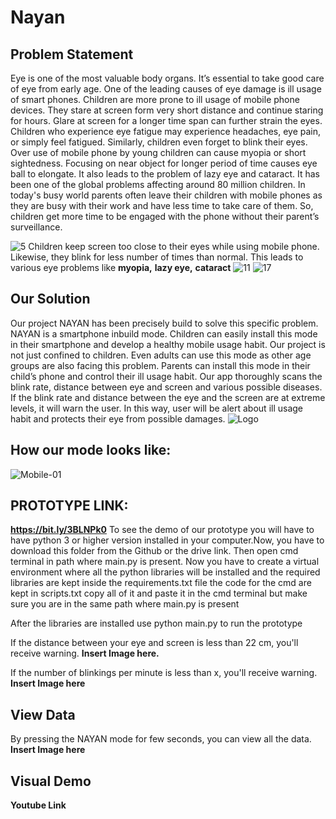 # Nayan
## Problem Statement
Eye is one of the most valuable body organs. It’s essential to take good care of eye from early age. One of the leading causes of eye damage is ill usage of smart phones. Children are more prone to ill usage of mobile phone devices. They stare at screen form very short distance and continue staring for hours. Glare at screen for a longer time span can further strain the eyes. Children who experience eye fatigue may experience headaches, eye pain, or simply feel fatigued. Similarly, children even forget to blink their eyes. Over use of mobile phone by young children can cause myopia or short sightedness. Focusing on near object for longer period of time causes eye ball to elongate. It also leads to the problem of lazy eye and cataract. It has been one of the global problems affecting around 80 million children. In today's busy world parents often leave their children with mobile phones as they are busy with their work and have less time to take care of them. So, children get more time to be engaged with the phone without their parent’s surveillance.

![5](https://user-images.githubusercontent.com/70265297/183246344-9bf8a615-4094-40b8-a070-de13f539b27e.jpg)
Children keep screen too close to their eyes while using mobile phone. Likewise, they blink for less number of times than normal. This leads to various eye problems like **myopia,** **lazy eye,** **cataract**
![11](https://user-images.githubusercontent.com/70265297/183246350-203ae64b-b017-489a-bd2a-ae07a9d6d294.jpg)
![17](https://user-images.githubusercontent.com/70265297/183246351-4f6b05bf-5171-476e-95c3-4a7028f3a262.JPG)


## Our Solution
Our project NAYAN has been precisely build to solve this specific problem. NAYAN is a smartphone inbuild mode. Children can easily install this mode in their smartphone and develop a healthy mobile usage habit. Our project is not just confined to children. Even adults can use this mode as other age groups are also facing this problem. Parents can install this mode in their child’s phone and control their ill usage habit. Our app thoroughly scans the blink rate, distance between eye and screen and various possible diseases. If the blink rate and distance between the eye and the screen are at extreme levels, it will warn the user. In this way, user will be alert about ill usage habit and protects their eye from possible damages.
![Logo](https://user-images.githubusercontent.com/70265297/183246383-41476cdd-5b1a-45df-88e3-34d57de08d66.png)


## How our mode looks like:
![Mobile-01](https://user-images.githubusercontent.com/78792620/183123907-43b74287-db7b-4c64-9801-33729d25ecc2.png)

## PROTOTYPE LINK:
**https://bit.ly/3BLNPk0**
To see the demo of our prototype you will have to have python 3 or higher version installed in your computer.Now, you have to download this folder from the Github or the drive link. Then open cmd terminal in path where main.py is present.
Now you have to create a virtual environment where all the python libraries will be installed and the required libraries are kept inside the requirements.txt file
the code for the cmd are kept in scripts.txt
copy all of it and paste it in the cmd terminal but make sure you are in the same path where main.py is present

After the libraries are installed use python main.py to run the prototype



If the distance between your eye and screen is less than 22 cm, you'll receive warning.
**Insert Image here.**

If the number of blinkings per minute is less than x, you'll receive warning.
**Insert Image here**

## View Data
By pressing the NAYAN mode for few seconds, you can view all the data.
**Insert Image here**

## Visual Demo
**Youtube Link** 





